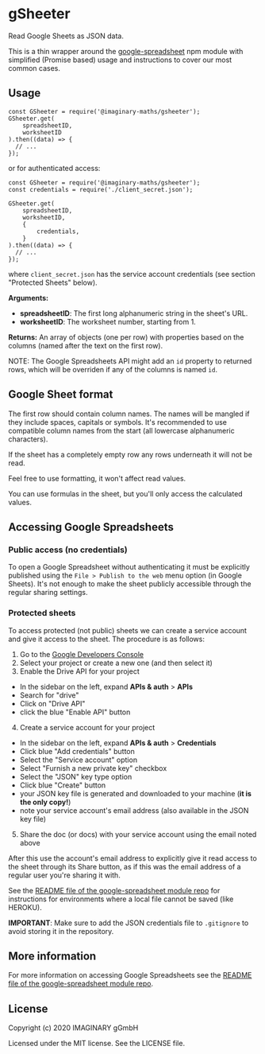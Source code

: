 # gSheeter

Read Google Sheets as JSON data.

This is a thin wrapper around the [google-spreadsheet](https://www.npmjs.com/package/google-spreadsheet) npm module
with simplified (Promise based) usage and instructions to cover our most common cases.

## Usage

```
const GSheeter = require('@imaginary-maths/gsheeter');
GSheeter.get(
    spreadsheetID,
    worksheetID
).then((data) => {
  // ...
});

```

or for authenticated access:

```
const GSheeter = require('@imaginary-maths/gsheeter');
const credentials = require('./client_secret.json');

GSheeter.get(
    spreadsheetID,
    worksheetID,
    {
        credentials,
    }
).then((data) => {
  // ...
});
```

where `client_secret.json` has the service account credentials (see section "Protected Sheets" below).

**Arguments:**

- **spreadsheetID**: The first long alphanumeric string in the sheet's URL.
- **worksheetID**: The worksheet number, starting from 1.

**Returns:** An array of objects (one per row) with properties based on the columns (named after the text on the
first row).

NOTE: The Google Spreadsheets API might add an `id` property to returned rows, which will be
overriden if any of the columns is named `id`.

## Google Sheet format

The first row should contain column names. The names will be mangled if they include spaces, capitals or symbols. It's
recommended to use compatible column names from the start (all lowercase alphanumeric characters).

If the sheet has a completely empty row any rows underneath it will not be read.

Feel free to use formatting, it won't affect read values.

You can use formulas in the sheet, but you'll only access the calculated values.

## Accessing Google Spreadsheets

### Public access (no credentials)

To open a Google Spreadsheet without authenticating it must be explicitly published
using the `File > Publish to the web` menu option (in Google Sheets). It's not enough
to make the sheet publicly accessible through the regular sharing settings.

### Protected sheets

To access protected (not public) sheets we can create a service account and give it access to the sheet. The procedure
is as follows:

1. Go to the [Google Developers Console](https://console.developers.google.com/project)
2. Select your project or create a new one (and then select it)
3. Enable the Drive API for your project
  - In the sidebar on the left, expand __APIs & auth__ > __APIs__
  - Search for "drive"
  - Click on "Drive API"
  - click the blue "Enable API" button
4. Create a service account for your project
  - In the sidebar on the left, expand __APIs & auth__ > __Credentials__
  - Click blue "Add credentials" button
  - Select the "Service account" option
  - Select "Furnish a new private key" checkbox
  - Select the "JSON" key type option
  - Click blue "Create" button
  - your JSON key file is generated and downloaded to your machine (__it is the only copy!__)
  - note your service account's email address (also available in the JSON key file)
5. Share the doc (or docs) with your service account using the email noted above

After this use the account's email address to explicitly give it read access to the sheet through its Share button,
as if this was the email address of a regular user you're sharing it with.

See the
[README file of the google-spreadsheet module repo](https://github.com/theoephraim/node-google-spreadsheet) for
instructions for environments where a local file cannot be saved (like HEROKU).

**IMPORTANT**: Make sure to add the JSON credentials file to `.gitignore` to avoid storing it in the repository.

## More information

For more information on accessing Google Spreadsheets see the
[README file of the google-spreadsheet module repo](https://github.com/theoephraim/node-google-spreadsheet).

## License

Copyright (c) 2020 IMAGINARY gGmbH

Licensed under the MIT license. See the LICENSE file.
